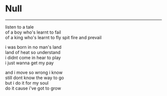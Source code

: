 # Null

- - -

listen to a tale  
of a boy who's learnt to fail  
of a king who's learnt to fly
spit fire and prevail

i was born in no man's land  
land of heat so understand  
i didnt come in hear to play  
i just wanna get my pay  

and i move so wrong i know  
still dont know the way to go  
but i do it for my soul  
do it cause i've got to grow